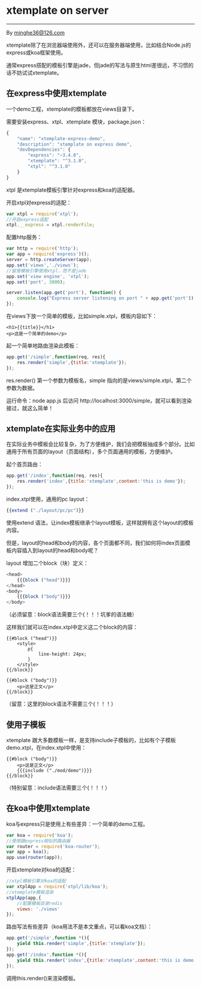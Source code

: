 # xtemplate on server
---

By minghe36@126.com

xtemplate除了在浏览器端使用外，还可以在服务器端使用，比如结合Node.js的express或koa框架使用。

通常express搭配的模板引擎是jade，但jade的写法与原生html差很远，不习惯的话不妨试试xtemplate。

## 在express中使用xtemplate
一个demo工程，xtemplate的模板都放在views目录下。

需要安装express、xtpl、xtemplate 模块，package.json：

```js
{
    "name": "xtemplate-express-demo",
    "description": "xtemplate on express demo",
    "devDependencies": {
        "express": "~3.4.8",
        "xtemplate": "^3.1.0",
        "xtpl": "^3.1.0"
    }
}
```

xtpl 是xtemplate模板引擎针对express和koa的适配器。

开启xtpl对express的适配：

```js
var xtpl = require('xtpl');
//开启express适配
xtpl.__express = xtpl.renderFile;
```

配置http服务：

```js
var http = require('http');
var app = require('express')();
server = http.createServer(app);
app.set('views','./views');
//留意模板引擎使用xtpl，而不是jade
app.set('view engine', 'xtpl');
app.set('port', 3000);

server.listen(app.get('port'), function() {
    console.log("Express server listening on port " + app.get('port'));
});
```

在views下放一个简单的模板，比如simple.xtpl，模板内容如下：

```
<h1>{{title}}</h1>
<p>这是一个简单的demo</p>
```

起一个简单地路由渲染此模板：

```js
app.get('/simple',function(req, res){
    res.render('simple',{title:'xtemplate'});
});
```

res.render() 第一个参数为模板名，simple 指向的是views/simple.xtpl，第二个参数为数据。

运行命令：node app.js 后访问 http://localhost:3000/simple，就可以看到渲染接过，就这么简单！

## xtemplate在实际业务中的应用
在实际业务中模板会比较复杂，为了方便维护，我们会把模板抽成多个部分。比如通用于所有页面的layout（页面结构），多个页面通用的模板，方便维护。

起个首页路由：

```js
app.get('/index',function(req, res){
    res.render('index',{title:'xtemplate',content:'this is demo'});
});
```

index.xtpl使用，通用的pc layout：

```js
{{extend ("./layout/pc/pc")}}
```

使用extend 语法，让index模板继承个layout模板，这样就拥有这个layout的模板内容。

但是，layout的head和body的内容，各个页面都不同，我们如何将index页面模板内容插入到layout的head和body呢？

layout 增加二个block（块）定义：

```js
<head>
    {{{block ("head")}}}
</head>
<body>
    {{{block ("body")}}}
</body>
```

（必须留意：block语法需要三个{！！！坑爹的语法糖）

这样我们就可以在index.xtpl中定义这二个block的内容：

```
{{#block ("head")}}
    <style>
        p{
            line-height: 24px;
        }
    </style>
{{/block}}

{{#block ("body")}}
    <p>这是正文</p>
{{/block}}
```

（留意：这里的block语法不需要三个{！！！）

## 使用子模板
xtemplate 跟大多数模板一样，是支持include子模板的，比如有个子模板demo.xtpl，在index.xtpl中使用：

```
{{#block ("body")}}
    <p>这是正文</p>
    {{{include ("./mod/demo")}}}
{{/block}}
```

（特别留意：include语法需要三个{！！！）

## 在koa中使用xtemplate
koa与express只是使用上有些差异：一个简单的demo工程。

```js
var koa = require('koa');
//使用跟express相似的路由器
var router = require('koa-router');
var app = koa();
app.use(router(app));
```

开启xtemplate对koa的适配：

```js
//xtpl模板引擎对koa的适配
var xtplApp = require('xtpl/lib/koa');
//xtemplate模板渲染
xtplApp(app,{
    //配置模板目录redis
    views: './views'
});
```

路由写法有些差异（koa用法不是本文重点，可以看koa文档）：

```js
app.get('/simple',function *(){
    yield this.render('simple',{title:'xtemplate'});
});
app.get('/index',function *(){
    yield this.render('index',{title:'xtemplate',content:'this is demo'});
});
```

调用this.render()来渲染模板。